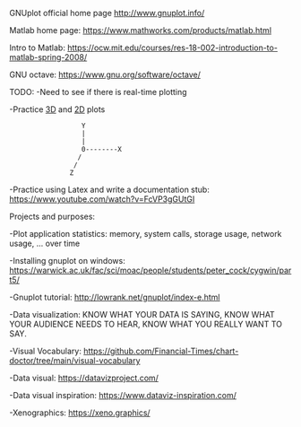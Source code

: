 GNUplot official home page http://www.gnuplot.info/

Matlab home page: https://www.mathworks.com/products/matlab.html

Intro to Matlab: https://ocw.mit.edu/courses/res-18-002-introduction-to-matlab-spring-2008/

GNU octave: https://www.gnu.org/software/octave/

TODO:
-Need to see if there is real-time plotting

-Practice [3D](https://en.wikipedia.org/wiki/Three-dimensional_space) and [2D](https://en.wikipedia.org/wiki/Two-dimensional_space) plots

                      Y
                      |
                      |
                      0--------X
                     /
                    /
                   Z

-Practice using Latex and write a documentation stub: https://www.youtube.com/watch?v=FcVP3gGUtGI

Projects and purposes:

-Plot application statistics: memory, system calls, storage usage, network usage, ... over time

-Installing gnuplot on windows: https://warwick.ac.uk/fac/sci/moac/people/students/peter_cock/cygwin/part5/

-Gnuplot tutorial: http://lowrank.net/gnuplot/index-e.html

-Data visualization: KNOW WHAT YOUR DATA IS SAYING, KNOW WHAT YOUR AUDIENCE NEEDS TO HEAR, KNOW WHAT YOU REALLY WANT TO SAY.

-Visual Vocabulary: https://github.com/Financial-Times/chart-doctor/tree/main/visual-vocabulary

-Data visual: https://datavizproject.com/

-Data visual inspiration: https://www.dataviz-inspiration.com/

-Xenographics: https://xeno.graphics/

